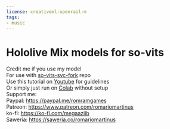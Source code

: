 ```yaml
---
license: creativeml-openrail-m
tags:
- music
---
```

# Hololive Mix models for so-vits

Credit me if you use my model <br />
For use with [so-vits-svc-fork](https://github.com/34j/so-vits-svc-fork) repo  <br />
Use this tutorial on [Youtube](https://youtu.be/tZn0lcGO5OQ) for guidelines  <br />
Or simply just run on [Colab](https://colab.research.google.com/drive/1yaruOtb4Rq_a9bO2BFIPYOw2qsKtax1j?usp=sharing) without setup <br />
Support me: <br />
Paypal: https://paypal.me/romramgames <br />
Patreon: https://www.patreon.com/romariomartinus <br />
ko-fi: https://ko-fi.com/megaaziib <br />
Saweria: https://saweria.co/romariomartinus <br />